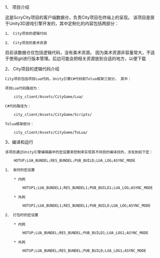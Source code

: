 1、 项目介绍

这是ScryCity项目的客户端数据仓，负责City项目在终端上的呈现。 该项目是居于Unity3D游戏引擎开发的，其中定制化的内容包括两部分：

	1、 City项目的逻辑代码

	2、 City项目的美术资源

目前该数据仓仅包括逻辑代码，没有美术资源。 因为美术资源非容量常大，不适于使用git进行版本管理。后边可能会把相关资源放到合适的地方，以便下载

2、 City项目的逻辑代码介绍

	City项目包括项目Lua代码，Unity引擎C#代码和Tolua框架三部分， 其中：
	
	项目Lua代码路径为：
	
		city_client/Assets/CityGame/Lua/
		
	C#代码路径为：
	
		city_client/Assets/CityGame/Scripts/
		
	Tolua框架部分：
	
		city_client/Assets/CityGame/ToLua/
		
3、编译和运行

	该项目通过Unity引擎编辑器中的宏设置来控制来实现其不同目的编译目的，涉及到如下宏：
	
		HOTUP;LUA_BUNDEL;RES_BUNDEL;PUB_BUILD;LUA_LOG;ASYNC_MODE
		
	1、 发时的宏设置
	
		* 内网
		
			HOTUP1;LUA_BUNDEL1;RES_BUNDEL1;PUB_BUILD1;LUA_LOG;ASYNC_MODE
			
		* 外网
		
			HOTUP1;LUA_BUNDEL1;RES_BUNDEL1;PUB_BUILD;LUA_LOG;ASYNC_MODE
			
	2、 打包时的宏设置
	
		* 内网
		
			HOTUP;LUA_BUNDEL;RES_BUNDEL;PUB_BUILD1;LUA_LOG1;ASYNC_MODE
			
		* 外网
		
			HOTUP;LUA_BUNDEL;RES_BUNDEL;PUB_BUILD;LUA_LOG1;ASYNC_MODE
			

	
